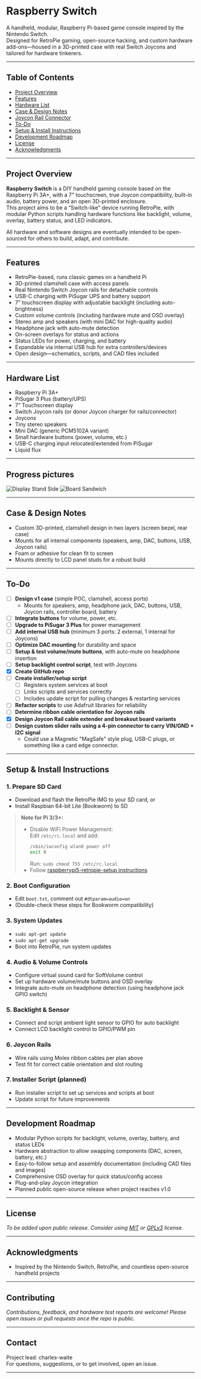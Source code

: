 # Raspberry Switch

A handheld, modular, Raspberry Pi-based game console inspired by the Nintendo Switch.  
Designed for RetroPie gaming, open-source hacking, and custom hardware add-ons—housed in a 3D-printed case with real Switch Joycons and tailored for hardware tinkerers.

---

## Table of Contents

- [Project Overview](#project-overview)
- [Features](#features)
- [Hardware List](#hardware-list)
- [Case & Design Notes](#case--design-notes)
- [Joycon Rail Connector](#joycon-rail-connector)
- [To-Do](#to-do)
- [Setup & Install Instructions](#setup--install-instructions)
- [Development Roadmap](#development-roadmap)
- [License](#license)
- [Acknowledgments](#acknowledgments)

---

## Project Overview

**Raspberry Switch** is a DIY handheld gaming console based on the Raspberry Pi 3A+, with a 7" touchscreen, true Joycon compatibility, built-in audio, battery power, and an open 3D-printed enclosure.  
This project aims to be a “Switch-like” device running RetroPie, with modular Python scripts handling hardware functions like backlight, volume, overlay, battery status, and LED indicators.

All hardware and software designs are eventually intended to be open-sourced for others to build, adapt, and contribute.

---

## Features

- RetroPie-based, runs classic games on a handheld Pi
- 3D-printed clamshell case with access panels
- Real Nintendo Switch Joycon rails for detachable controls
- USB-C charging with PiSugar UPS and battery support
- 7” touchscreen display with adjustable backlight (including auto-brightness)
- Custom volume controls (including hardware mute and OSD overlay)
- Stereo amp and speakers (with mini DAC for high-quality audio)
- Headphone jack with auto-mute detection
- On-screen overlays for status and actions
- Status LEDs for power, charging, and battery
- Expandable via internal USB hub for extra controllers/devices
- Open design—schematics, scripts, and CAD files included

---

## Hardware List

- Raspberry Pi 3A+
- PiSugar 3 Plus (battery/UPS)
- 7” Touchscreen display
- Switch Joycon rails (or donor Joycon charger for rails/connector)
- Joycons
- Tiny stereo speakers
- Mini DAC (generic PCM5102A variant)
- Small hardware buttons (power, volume, etc.)
- USB-C charging input relocated/extended from PiSugar
- Liquid flux

---

## Progress pictures

![Display Stand Side](/resources/Display-Stand-Side.jpeg)
![Board Sandwich](/resources/Board-Sandwich-Display-PiSugar-Pi-3A.jpeg)


---

## Case & Design Notes

- Custom 3D-printed, clamshell design in two layers (screen bezel, rear case)
- Mounts for all internal components (speakers, amp, DAC, buttons, USB, Joycon rails)
- Foam or adhesive for clean fit to screen
- Mounts directly to LCD panel studs for a robust build

---

## To-Do

- [ ] **Design v1 case** (simple POC, clamshell, access ports)
    - Mounts for speakers, amp, headphone jack, DAC, buttons, USB, Joycon rails, controller board, battery
- [ ] **Integrate buttons** for volume, power, etc.
- [ ] **Upgrade to PiSugar 3 Plus** for power management
- [ ] **Add internal USB hub** (minimum 3 ports: 2 external, 1 internal for Joycons)
- [ ] **Optimize DAC mounting** for durability and space
- [ ] **Setup & test volume/mute buttons**, with auto-mute on headphone insertion
- [ ] **Setup backlight control script**, test with Joycons
- [x] **Create GitHub repo**
- [ ] **Create installer/setup script**
    - [ ] Registers system services at boot
    - [ ] Links scripts and services correctly
    - [ ] Includes update script for pulling changes & restarting services
- [ ] **Refactor scripts** to use Adafruit libraries for reliability
- [ ] **Determine ribbon cable orientation for Joycon rails**
- [x] **Design Joycon Rail cable extender and breakout board variants**
- [ ] **Design custom slider rails using a 4-pin connector to carry VIN/GND + I2C signal**
	- 	Could use a Magnetic "MagSafe" style plug, USB-C plugs, or something like a card edge connector.

---

## Setup & Install Instructions

### 1. Prepare SD Card

- Download and flash the RetroPie IMG to your SD card, or
- Install Raspbian 64-bit Lite (Bookworm) to SD

> **Note for Pi 3/3+:**  
> - Disable WiFi Power Management:  
>   Edit `/etc/rc.local` and add:  
>   ```sh
>   /sbin/iwconfig wlan0 power off
>   exit 0
>   ```
>   Run: `sudo chmod 755 /etc/rc.local`
> - Follow [raspberrypi5-retropie-setup instructions](https://github.com/danielfreer/raspberrypi5-retropie-setup)

### 2. Boot Configuration

- Edit `boot.txt`, comment out `#dtparam=audio=on`
- (Double-check these steps for Bookworm compatibility)

### 3. System Updates

- `sudo apt-get update`
- `sudo apt-get upgrade`
- Boot into RetroPie, run system updates

### 4. Audio & Volume Controls

- Configure virtual sound card for SoftVolume control
- Set up hardware volume/mute buttons and OSD overlay
- Integrate auto-mute on headphone detection (using headphone jack GPIO switch)

### 5. Backlight & Sensor

- Connect and script ambient light sensor to GPIO for auto backlight
- Connect LCD backlight control to GPIO/PWM pin

### 6. Joycon Rails

- Wire rails using Molex ribbon cables per plan above
- Test fit for correct cable orientation and slot routing

### 7. Installer Script (planned)

- Run installer script to set up services and scripts at boot
- Update script for future improvements

---

## Development Roadmap

- Modular Python scripts for backlight, volume, overlay, battery, and status LEDs
- Hardware abstraction to allow swapping components (DAC, screen, battery, etc.)
- Easy-to-follow setup and assembly documentation (including CAD files and images)
- Comprehensive OSD overlay for quick status/config access
- Plug-and-play Joycon integration
- Planned public open-source release when project reaches v1.0

---

## License

*To be added upon public release. Consider using [MIT](https://choosealicense.com/licenses/mit/) or [GPLv3](https://choosealicense.com/licenses/gpl-3.0/) license.*

---

## Acknowledgments

- Inspired by the Nintendo Switch, RetroPie, and countless open-source handheld projects

---

## Contributing

*Contributions, feedback, and hardware test reports are welcome! Please open issues or pull requests once the repo is public.*

---

## Contact

Project lead: charles-waite  
For questions, suggestions, or to get involved, open an issue.

---